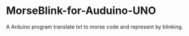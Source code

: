 # MorseBlink-for-Auduino-UNO
A Arduino program translate txt to morse code and represent by blinking. 
